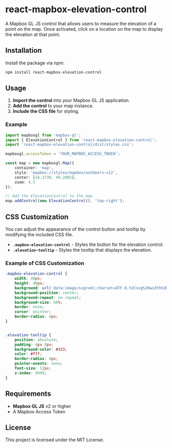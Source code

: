 # react-mapbox-elevation-control

A Mapbox GL JS control that allows users to measure the elevation of a point on the map. Once activated, click on a location on the map to display the elevation at that point.

## Installation

Install the package via npm:

```bash
npm install react-mapbox-elevation-control
```

## Usage

1. **Import the control** into your Mapbox GL JS application.
2. **Add the control** to your map instance.
3. **Include the CSS file** for styling.

### Example

```typescript
import mapboxgl from 'mapbox-gl';
import { ElevationControl } from 'react-mapbox-elevation-control';
import 'react-mapbox-elevation-control/dist/styles.css';

mapboxgl.accessToken = 'YOUR_MAPBOX_ACCESS_TOKEN';

const map = new mapboxgl.Map({
    container: 'map', 
    style: 'mapbox://styles/mapbox/outdoors-v12', 
    center: [16.3738, 48.2082], 
    zoom: 4.5
});

// Add the ElevationControl to the map
map.addControl(new ElevationControl(), 'top-right');
```

## CSS Customization

You can adjust the appearance of the control button and tooltip by modifying the included CSS file.

- **`.mapbox-elevation-control`** - Styles the button for the elevation control.
- **`.elevation-tooltip`** - Styles the tooltip that displays the elevation.

### Example of CSS Customization

```css
.mapbox-elevation-control {
    width: 40px;
    height: 40px;
    background: url('data:image/svg+xml;charset=UTF-8,%3Csvg%20width%3D%22100%22%20height%3D%22150%22%20viewBox%3D%220%200%20100%20150%22%20xmlns%3D%22http%3A//www.w3.org/2000/svg%22%3E%3Crect%20x%3D%2210%22%20y%3D%2210%22%20width%3D%2280%22%20height%3D%2215%22%20fill%3D%22black%22%20/%3E%3Cpolygon%20points%3D%2250%2C35%2030%2C65%2070%2C65%22%20fill%3D%22black%22%20/%3E%3Crect%20x%3D%2245%22%20y%3D%2265%22%20width%3D%2210%22%20height%3D%2250%22%20fill%3D%22black%22%20/%3E%3Cpolygon%20points%3D%2250%2C115%2030%2C85%2070%2C85%22%20fill%3D%22black%22%20/%3E%3Crect%20x%3D%2210%22%20y%3D%22125%22%20width%3D%2280%22%20height%3D%2215%22%20fill%3D%22black%22%20/%3E%3C/svg%3E');
    background-position: center;
    background-repeat: no-repeat;
    background-size: 60%;
    border: none;
    cursor: pointer;
    border-radius: 4px;
}


.elevation-tooltip {
    position: absolute;
    padding: 4px 8px;
    background-color: #333;
    color: #fff;
    border-radius: 4px;
    pointer-events: none;
    font-size: 12px;
    z-index: 9999;
}
```

## Requirements

- **Mapbox GL JS** v2 or higher
- A Mapbox Access Token

## License

This project is licensed under the MIT License.

